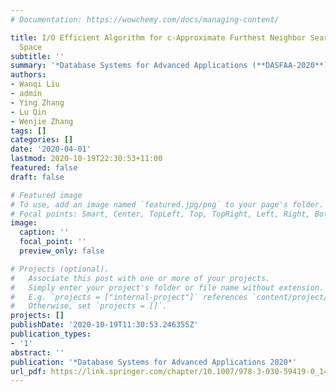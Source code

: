 ```yaml
---
# Documentation: https://wowchemy.com/docs/managing-content/

title: I/O Efficient Algorithm for c-Approximate Furthest Neighbor Search in High-Dimensional
  Space
subtitle: ''
summary: '*Database Systems for Advanced Applications (**DASFAA-2020**)*'
authors:
- Wanqi Liu
- admin
- Ying Zhang
- Lu Qin
- Wenjie Zhang
tags: []
categories: []
date: '2020-04-01'
lastmod: 2020-10-19T22:30:53+11:00
featured: false
draft: false

# Featured image
# To use, add an image named `featured.jpg/png` to your page's folder.
# Focal points: Smart, Center, TopLeft, Top, TopRight, Left, Right, BottomLeft, Bottom, BottomRight.
image:
  caption: ''
  focal_point: ''
  preview_only: false

# Projects (optional).
#   Associate this post with one or more of your projects.
#   Simply enter your project's folder or file name without extension.
#   E.g. `projects = ["internal-project"]` references `content/project/deep-learning/index.md`.
#   Otherwise, set `projects = []`.
projects: []
publishDate: '2020-10-19T11:30:53.246355Z'
publication_types:
- '1'
abstract: ''
publication: '*Database Systems for Advanced Applications 2020*'
url_pdf: https://link.springer.com/chapter/10.1007/978-3-030-59419-0_14
---
```

